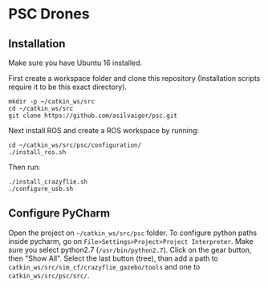 # PSC Drones

## Installation

Make sure you have Ubuntu 16 installed.

First create a workspace folder and clone this repository (Installation scripts require it to be this exact directory).
```
mkdir -p ~/catkin_ws/src
cd ~/catkin_ws/src
git clone https://github.com/asilvaigor/psc.git
```

Next install ROS and create a ROS workspace by running:
```
cd ~/catkin_ws/src/psc/configuration/
./install_ros.sh
```

Then run:
```
./install_crazyflie.sh
./configure_usb.sh
```

## Configure PyCharm
Open the project on `~/catkin_ws/src/psc` folder.
To configure python paths inside pycharm, go on `File>Settings>Project>Project Interpreter`. Make sure you select python2.7 (`/usr/bin/python2.7`). Click on the gear button, then "Show All". Select the last button (tree), than add a path to `catkin_ws/src/sim_cf/crazyflie_gazebo/tools` and one to `catkin_ws/src/psc/src/`.
